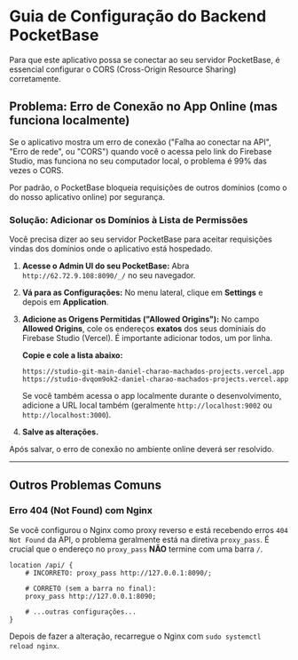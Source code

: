 # Guia de Configuração do Backend PocketBase

Para que este aplicativo possa se conectar ao seu servidor PocketBase, é essencial configurar o CORS (Cross-Origin Resource Sharing) corretamente.

## Problema: Erro de Conexão no App Online (mas funciona localmente)

Se o aplicativo mostra um erro de conexão ("Falha ao conectar na API", "Erro de rede", ou "CORS") quando você o acessa pelo link do Firebase Studio, mas funciona no seu computador local, o problema é 99% das vezes o CORS.

Por padrão, o PocketBase bloqueia requisições de outros domínios (como o do nosso aplicativo online) por segurança.

### Solução: Adicionar os Domínios à Lista de Permissões

Você precisa dizer ao seu servidor PocketBase para aceitar requisições vindas dos domínios onde o aplicativo está hospedado.

1.  **Acesse o Admin UI do seu PocketBase:**
    Abra `http://62.72.9.108:8090/_/` no seu navegador.

2.  **Vá para as Configurações:**
    No menu lateral, clique em **Settings** e depois em **Application**.

3.  **Adicione as Origens Permitidas ("Allowed Origins"):**
    No campo **Allowed Origins**, cole os endereços **exatos** dos seus domíniais do Firebase Studio (Vercel). É importante adicionar todos, um por linha.

    **Copie e cole a lista abaixo:**
    ```
    https://studio-git-main-daniel-charao-machados-projects.vercel.app
    https://studio-dvqom9ok2-daniel-charao-machados-projects.vercel.app
    ```
    
    Se você também acessa o app localmente durante o desenvolvimento, adicione a URL local também (geralmente `http://localhost:9002` ou `http://localhost:3000`).

4.  **Salve as alterações.**

Após salvar, o erro de conexão no ambiente online deverá ser resolvido.

---

## Outros Problemas Comuns

### Erro 404 (Not Found) com Nginx

Se você configurou o Nginx como proxy reverso e está recebendo erros `404 Not Found` da API, o problema geralmente está na diretiva `proxy_pass`. É crucial que o endereço no `proxy_pass` **NÃO** termine com uma barra `/`.

```nginx
location /api/ {
    # INCORRETO: proxy_pass http://127.0.0.1:8090/;
    
    # CORRETO (sem a barra no final):
    proxy_pass http://127.0.0.1:8090;

    # ...outras configurações...
}
```
Depois de fazer a alteração, recarregue o Nginx com `sudo systemctl reload nginx`.
